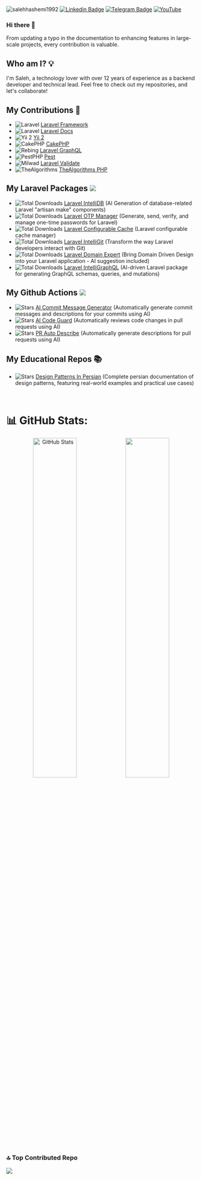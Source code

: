 <img src="https://komarev.com/ghpvc/?username=salehhashemi1992" alt=salehhashemi1992 /> [![Linkedin Badge](https://img.shields.io/badge/LinkedIn-%230077B5.svg?logo=linkedin&logoColor=white)](https://www.linkedin.com/in/saleh-hashemi/)
[![Telegram Badge](https://img.shields.io/badge/-Telegram-blue?style=flat&logo=telegram&logoColor=white&link=https://t.me/saleh_hashemi/)](https://t.me/saleh_hashemi/)
[![YouTube](https://img.shields.io/badge/YouTube-%23FF0000.svg?logo=YouTube&logoColor=white)](https://youtube.com/@codewithsaleh) 

### Hi there 👋
From updating a typo in the documentation to enhancing features in large-scale projects, every contribution is valuable.

## Who am I? 💡
I'm Saleh, a technology lover with over 12 years of experience as a backend developer and technical lead.
Feel free to check out my repositories, and let's collaborate! 

## My Contributions 🤝
 - ![Laravel](https://github.com/laravel.png?size=20) [Laravel Framework](https://github.com/laravel/framework/pulls?q=is%3Amerged+is%3Apr+author%3Asalehhashemi1992) <br>
 - ![Laravel](https://github.com/laravel.png?size=20) [Laravel Docs](https://github.com/laravel/docs/pulls?q=is%3Amerged+is%3Apr+author%3Asalehhashemi1992) <br>
 - ![Yii 2](https://github.com/yiisoft.png?size=20) [Yii 2](https://github.com/yiisoft/yii2/pulls?q=is%3Amerged+is%3Apr+author%3Asalehhashemi1992) <br>
 - ![CakePHP](https://github.com/cakephp.png?size=20) [CakePHP](https://github.com/cakephp/cakephp/pulls?q=is%3Amerged+is%3Apr+author%3Asalehhashemi1992) <br>
 - ![Rebing](https://github.com/rebing.png?size=20) [Laravel GraphQL](https://github.com/rebing/graphql-laravel/pulls?q=is%3Amerged+is%3Apr+author%3Asalehhashemi1992) <br>
 - ![PestPHP](https://github.com/pestphp.png?size=20) [Pest](https://github.com/pestphp/pest/pulls?q=is%3Amerged+is%3Apr+author%3Asalehhashemi1992) <br>
 - ![Milwad](https://github.com/milwad-dev.png?size=20) [Laravel Validate](https://github.com/milwad-dev/laravel-validate/pulls?q=is%3Amerged+is%3Apr+author%3Asalehhashemi1992) <br>
 - ![TheAlgorithms](https://github.com/TheAlgorithms.png?size=20) [TheAlgorithms PHP](https://github.com/TheAlgorithms/PHP/pulls?q=is%3Amerged+is%3Apr+author%3Asalehhashemi1992) <br>

## My Laravel Packages <img src="https://github.com/laravel.png?size=25">
 - <img alt="Total Downloads" src="https://img.shields.io/packagist/dt/salehhashemi/laravel-intelli-db.svg"> <a href="https://github.com/salehhashemi1992/laravel-intelli-db">  Laravel IntelliDB</a> (AI Generation of database-related Laravel "artisan make" components)
 - <img alt="Total Downloads" src="https://img.shields.io/packagist/dt/salehhashemi/laravel-otp-manager.svg"> <a href="https://github.com/salehhashemi1992/laravel-otp-manager">  Laravel OTP Manager</a> (Generate, send, verify, and manage one-time passwords for Laravel)
 - <img alt="Total Downloads" src="https://img.shields.io/packagist/dt/salehhashemi/laravel-configurable-cache.svg"> <a href="https://github.com/salehhashemi1992/laravel-configurable-cache">  Laravel Configurable Cache</a> (Laravel configurable cache manager)
 - <img alt="Total Downloads" src="https://img.shields.io/packagist/dt/salehhashemi/laravel-intelli-git.svg"> <a href="https://github.com/salehhashemi1992/laravel-intelli-git">  Laravel IntelliGit</a> (Transform the way Laravel developers interact with Git)
 - <img alt="Total Downloads" src="https://img.shields.io/packagist/dt/salehhashemi/laravel-domain-expert.svg"> <a href="https://github.com/salehhashemi1992/laravel-domain-expert">  Laravel Domain Expert</a> (Bring Domain Driven Design into your Laravel application - AI suggestion included)
 - <img alt="Total Downloads" src="https://img.shields.io/packagist/dt/salehhashemi/laravel-intelli-graphql.svg"> <a href="https://github.com/salehhashemi1992/laravel-intelli-graphql">  Laravel IntelliGraphQL</a> (AI-driven Laravel package for generating GraphQL schemas, queries, and mutations)

## My Github Actions <img src="https://github.com/github.png?size=25">
 - <img alt="Stars" src="https://img.shields.io/github/stars/salehhashemi1992/ai-commit-message"> <a href="https://github.com/marketplace/actions/ai-commit-message">  AI Commit Message Generator</a> (Automatically generate commit messages and descriptions for your commits using AI)
 - <img alt="Stars" src="https://img.shields.io/github/stars/salehhashemi1992/ai-code-guard"> <a href="https://github.com/marketplace/actions/ai-code-guard">  AI Code Guard</a> (Automatically reviews code changes in pull requests using AI)
 - <img alt="Stars" src="https://img.shields.io/github/stars/salehhashemi1992/pr-auto-describe"> <a href="https://github.com/marketplace/actions/pr-auto-describe">  PR Auto Describe</a> (Automatically generate descriptions for pull requests using AI)

## My Educational Repos 📚
 - <img alt="Stars" src="https://img.shields.io/github/stars/salehhashemi1992/design-patterns-persian"> <a href="https://github.com/salehhashemi1992/design-patterns-persian">  Design Patterns In Persian</a> (Complete persian documentation of design patterns, featuring real-world examples and practical use cases)

<br>

# 📊 GitHub Stats:
<p align="center">
  <img width=48%" src="https://github-readme-stats-phi-lovat.vercel.app/api?username=salehhashemi1992&show_icons=true&count_private=true&hide=none" alt="GitHub Stats"/>
  <img width="48%" src="https://github-readme-streak-stats.herokuapp.com/?user=salehhashemi1992"/>
</p>

### 🔝 Top Contributed Repo
![](https://github-contributor-stats.vercel.app/api?username=salehhashemi1992&limit=10&theme=onestar&combine_all_yearly_contributions=true)

<!--
**salehhashemi1992/salehhashemi1992** is a ✨ _special_ ✨ repository because its `README.md` (this file) appears on your GitHub profile.

Here are some ideas to get you started:

- 🔭 I’m currently working on ...
- 🌱 I’m currently learning ...
- 👯 I’m looking to collaborate on ...
- 🤔 I’m looking for help with ...
- 💬 Ask me about ...
- 📫 How to reach me: ...
- 😄 Pronouns: ...
- ⚡ Fun fact: ...
-->







<!-- Proudly created with GPRM ( https://gprm.itsvg.in ) -->

